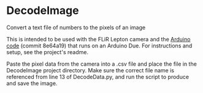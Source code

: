 # DecodeImage
Convert a text file of numbers to the pixels of an image

This is intended to be used with the FLiR Lepton camera and the [Arduino code](https://github.com/josepbordesjove/FLiR-lepton) (commit 8e64a19) that runs on an Arduino Due.
For instructions and setup, see the project's readme.

Paste the pixel data from the camera into a .csv file and place the file in the DecodeImage project directory.  Make sure the correct file name is referenced from line 13 of DecodeData.py, and run the script to produce and save the image.
